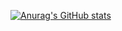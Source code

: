 [![Anurag's GitHub stats](https://github-readme-stats.vercel.app/api?username=yarishb)](https://github.com/anuraghazra/github-readme-stats&hide=contribs,prs)

